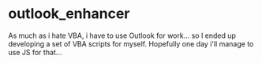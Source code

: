 # outlook_enhancer
As much as i hate VBA, i have to use Outlook for work... so I ended up developing a set of VBA scripts for myself. Hopefully one day i'll manage to use JS for that... 
